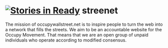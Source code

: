 [![Stories in Ready](https://badge.waffle.io/occupywallstreet/streenet.png?label=ready)](https://waffle.io/occupywallstreet/streenet)
streenet
========

The mission of occupywallstreet.net is to inspire people to turn the web into a network that fills the streets. We aim to be an accountable website for the Occupy Movement. That means that we are an open group of unpaid individuals who operate according to modified consensus. 
